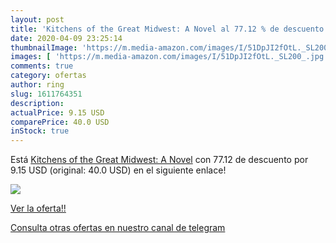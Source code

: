 ```yaml
---
layout: post
title: 'Kitchens of the Great Midwest: A Novel al 77.12 % de descuento'
date: 2020-04-09 23:25:14
thumbnailImage: 'https://m.media-amazon.com/images/I/51DpJI2fOtL._SL200_.jpg'
images: [ 'https://m.media-amazon.com/images/I/51DpJI2fOtL._SL200_.jpg' ]
comments: true
category: ofertas
author: ring
slug: 1611764351
description:
actualPrice: 9.15 USD
comparePrice: 40.0 USD
inStock: true
---
```


Está [Kitchens of the Great Midwest: A Novel](https://www.amazon.com/dp/1611764351/?tag=redken08-20) con 77.12 de descuento por 9.15 USD (original: 40.0 USD) en el siguiente enlace!

[![](https://m.media-amazon.com/images/I/51DpJI2fOtL._SL200_.jpg)](https://www.amazon.com/dp/1611764351/?tag=redken08-20)

[Ver la oferta!!](https://www.amazon.com/dp/1611764351/?tag=redken08-20)

[Consulta otras ofertas en nuestro canal de telegram](https://t.me/s/ofertas25)
